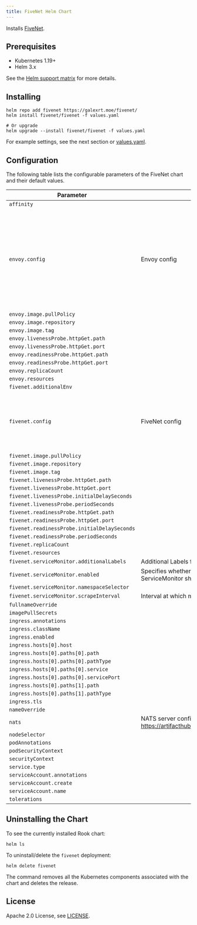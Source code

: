```yaml
---
title: FiveNet Helm Chart
---
```

<!---
Document is generated by `make helm-docs`. DO NOT EDIT.
Edit the corresponding *.gotmpl.md file instead
-->

Installs [FiveNet](https://github.com/galexrt/fivenet).

## Prerequisites

* Kubernetes 1.19+
* Helm 3.x

See the [Helm support matrix](https://helm.sh/docs/topics/version_skew/) for more details.

## Installing

```console
helm repo add fivenet https://galexrt.moe/fivenet/
helm install fivenet/fivenet -f values.yaml

# Or upgrade
helm upgrade --install fivenet/fivenet -f values.yaml
```

For example settings, see the next section or [values.yaml](/charts/fivenet/values.yaml).

## Configuration

The following table lists the configurable parameters of the FiveNet chart and their default values.

| Parameter | Description | Default |
|-----------|-------------|---------|
| `affinity` |  | `{}` |
| `envoy.config` | Envoy config | `{"admin":{"access_log_path":"/tmp/admin_access.log","address":{"socket_address":{"address":"0.0.0.0","port_value":9901}}},"layered_runtime":{"layers":[{"name":"static_layer_0","static_layer":{"envoy":{"resource_limits":{"listener":{"example_listener_name":{"connection_limit":5000}}}},"overload":{"global_downstream_max_connections":25000}}}]},"static_resources":{"clusters":[{"connect_timeout":"0.25s","http2_protocol_options":{},"lb_policy":"round_robin","load_assignment":{"cluster_name":"cluster_0","endpoints":[{"lb_endpoints":[{"endpoint":{"address":{"socket_address":{"address":"{{ include \"fivenet.fullname\" . }}","port_value":9090}}}}]}]},"name":"fivenet_service","type":"logical_dns"}],"listeners":[{"address":{"socket_address":{"address":"0.0.0.0","port_value":8181}},"filter_chains":[{"filters":[{"name":"envoy.filters.network.http_connection_manager","typed_config":{"@type":"type.googleapis.com/envoy.extensions.filters.network.http_connection_manager.v3.HttpConnectionManager","codec_type":"auto","common_http_protocol_options":{"headers_with_underscores_action":"REJECT_REQUEST","idle_timeout":"1800s"},"http2_protocol_options":{"initial_connection_window_size":1048576,"initial_stream_window_size":65536,"max_concurrent_streams":200},"http_filters":[{"name":"envoy.filters.http.grpc_web","typed_config":{"@type":"type.googleapis.com/envoy.extensions.filters.http.grpc_web.v3.GrpcWeb"}},{"name":"envoy.filters.http.cors","typed_config":{"@type":"type.googleapis.com/envoy.extensions.filters.http.cors.v3.Cors"}},{"name":"envoy.filters.http.router","typed_config":{"@type":"type.googleapis.com/envoy.extensions.filters.http.router.v3.Router"}}],"request_timeout":"0s","route_config":{"name":"local_route","virtual_hosts":[{"cors":{"allow_headers":"keep-alive,user-agent,cache-control,content-type,content-transfer-encoding,x-accept-content-transfer-encoding,x-accept-response-streaming,x-user-agent,x-grpc-web,grpc-timeout,authorization","allow_methods":"GET, PUT, DELETE, POST, OPTIONS","allow_origin_string_match":[{"safe_regex":{"google_re2":{},"regex":"\\*"}}],"expose_headers":"grpc-status,grpc-message","max_age":"1728000"},"domains":["*"],"name":"local_service","routes":[{"match":{"prefix":"/grpc/"},"route":{"cluster":"fivenet_service","idle_timeout":"0s","max_stream_duration":{"grpc_timeout_header_max":"35s"},"prefix_rewrite":"/","timeout":"0s"}}]}]},"stat_prefix":"ingress_http","stream_idle_timeout":"0s","use_remote_address":true}}]}],"name":"listener_0"}]}}` |
| `envoy.image.pullPolicy` |  | `"IfNotPresent"` |
| `envoy.image.repository` |  | `"docker.io/envoyproxy/envoy"` |
| `envoy.image.tag` |  | `"v1.27.0"` |
| `envoy.livenessProbe.httpGet.path` |  | `"/ready"` |
| `envoy.livenessProbe.httpGet.port` |  | `"admin"` |
| `envoy.readinessProbe.httpGet.path` |  | `"/ready"` |
| `envoy.readinessProbe.httpGet.port` |  | `"admin"` |
| `envoy.replicaCount` |  | `2` |
| `envoy.resources` |  | `{}` |
| `fivenet.additionalEnv` |  | `[]` |
| `fivenet.config` | FiveNet config | `{"cache":{"refreshTime":"2m"},"database":{"connMaxIdleTime":"15m","connMaxLifetime":"60m","dsn":"YOUR_USERNAME:YOUR_PASSWORD@tcp(localhost:3306)/fivem?collation=utf8mb4_unicode_ci&parseTime=True&loc=Local","maxIdleConns":5,"maxOpenConns":32},"discord":{"bot":{"commands":{"enabled":true},"enabled":false,"groupSync":{"enabled":false,"mapping":{}},"inviteURL":"your_discord_bot_invite_url","syncInterval":"15m","token":"your_discord_bot_token","userInfoSync":{"nicknameRegex":"^(?P<prefix>\\[\\S+][ ]*)?(?P<name>[^\\[]+)(?P<suffix>[ ]*\\[\\S+])?","roleFormat":"[%02d] %s"}}},"game":{"auditRetentionDays":90,"defaultPermissions":[{"category":"AuthService","name":"ChooseCharacter"},{"category":"CompletorService","name":"CompleteJobs"},{"category":"DocStoreService","name":"ListDocuments"},{"category":"DocStoreService","name":"GetDocument"},{"category":"DocStoreService","name":"PostComment"}],"dispatchCenter":{"convertJobs":[]},"livemap":{"jobs":["ambulance","doj","fib","police"],"refreshTime":"3s350ms"},"publicJobs":["ambulance","doj","fib","police"],"signupEnabled":true,"superuserGroups":["projektleiter","teamleitung"],"unemployedJob":{"grade":1,"name":"unemployed"}},"grpc":{"listen":":9090"},"http":{"listen":":8080","sessions":{"cookieSecret":"YOUR_COOKIE_SECRET","domain":"chart-example.local"}},"jwt":{"secret":"YOUR_JWT_SECRET"},"logLevel":"DEBUG","mode":"release","nats":{"url":"nats://fivenet:fivenet@localhost:4222","workerCount":5},"oauth2":{"providers":[]},"sentry":{"clientDSN":"","environment":"live","serverDSN":""},"tracing":{"enabled":false,"environment":"live","url":""}}` |
| `fivenet.image.pullPolicy` |  | `"IfNotPresent"` |
| `fivenet.image.repository` |  | `"docker.io/galexrt/fivenet"` |
| `fivenet.image.tag` |  | `""` |
| `fivenet.livenessProbe.httpGet.path` |  | `"/readiness"` |
| `fivenet.livenessProbe.httpGet.port` |  | `"http"` |
| `fivenet.livenessProbe.initialDelaySeconds` |  | `15` |
| `fivenet.livenessProbe.periodSeconds` |  | `10` |
| `fivenet.readinessProbe.httpGet.path` |  | `"/readiness"` |
| `fivenet.readinessProbe.httpGet.port` |  | `"http"` |
| `fivenet.readinessProbe.initialDelaySeconds` |  | `10` |
| `fivenet.readinessProbe.periodSeconds` |  | `7` |
| `fivenet.replicaCount` |  | `1` |
| `fivenet.resources` |  | `{}` |
| `fivenet.serviceMonitor.additionalLabels` | Additional Labels for the ServiceMonitor object | `{}` |
| `fivenet.serviceMonitor.enabled` | Specifies whether a prometheus-operator ServiceMonitor should be created | `false` |
| `fivenet.serviceMonitor.namespaceSelector` |  | `nil` |
| `fivenet.serviceMonitor.scrapeInterval` | Interval at which metrics should be scraped | `"30s"` |
| `fullnameOverride` |  | `""` |
| `imagePullSecrets` |  | `[]` |
| `ingress.annotations` |  | `{}` |
| `ingress.className` |  | `"nginx"` |
| `ingress.enabled` |  | `true` |
| `ingress.hosts[0].host` |  | `"chart-example.local"` |
| `ingress.hosts[0].paths[0].path` |  | `"/grpc"` |
| `ingress.hosts[0].paths[0].pathType` |  | `"Prefix"` |
| `ingress.hosts[0].paths[0].service` |  | `"envoy"` |
| `ingress.hosts[0].paths[0].servicePort` |  | `"grpc"` |
| `ingress.hosts[0].paths[1].path` |  | `"/"` |
| `ingress.hosts[0].paths[1].pathType` |  | `"Prefix"` |
| `ingress.tls` |  | `[]` |
| `nameOverride` |  | `""` |
| `nats` | NATS server config values: https://artifacthub.io/packages/helm/nats/nats#values | `{"config":{"cluster":{"enabled":true,"replicas":3},"jetstream":{"enabled":true,"fileStore":{"enabled":true,"pvc":{"enabled":true,"size":"5Gi"}},"memoryStore":{"enabled":true,"maxSize":"64Mi"}},"merge":{"accounts":{"fivenet":{"jetstream":"enabled","users":[{"password":"fivenet","user":"fivenet"}]}}}},"enabled":true}` |
| `nodeSelector` |  | `{}` |
| `podAnnotations` |  | `{}` |
| `podSecurityContext` |  | `{}` |
| `securityContext` |  | `{}` |
| `service.type` |  | `"ClusterIP"` |
| `serviceAccount.annotations` |  | `{}` |
| `serviceAccount.create` |  | `true` |
| `serviceAccount.name` |  | `""` |
| `tolerations` |  | `[]` |

## Uninstalling the Chart

To see the currently installed Rook chart:

```console
helm ls
```

To uninstall/delete the `fivenet` deployment:

```console
helm delete fivenet
```

The command removes all the Kubernetes components associated with the chart and deletes the release.

## License

Apache 2.0 License, see [LICENSE](/LICENSE).
